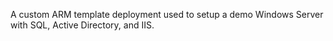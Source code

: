 A custom ARM template deployment used to setup a demo Windows Server with SQL, Active Directory, and IIS.

